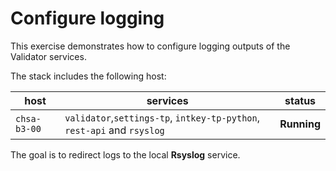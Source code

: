 # Configure logging

This exercise demonstrates how to configure logging outputs of the Validator services.

The stack includes the following host:

host | services | status
---- | -------- | ------
`chsa-b3-00` | `validator`,`settings-tp`, `intkey-tp-python`, `rest-api` and `rsyslog` | **Running**

The goal is to redirect logs to the local **Rsyslog** service.

